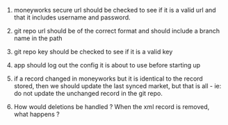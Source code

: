 1. moneyworks secure url should be checked to see if it is a valid url and that
   it includes username and password.

2. git repo url should be of the correct format and should include a branch name
   in the path

3. git repo key should be checked to see if it is a valid key

4. app should log out the config it is about to use before starting up

5. if a record changed in moneyworks but it is identical to the record stored,
   then we should update the last synced market, but that is all - ie: do not
   update the unchanged record in the git repo.

6. How would deletions be handled ? When the xml record is removed, what happens
   ?
